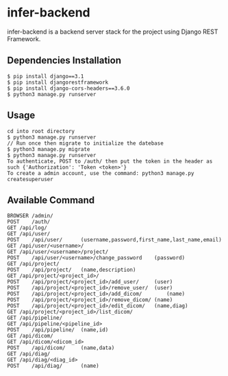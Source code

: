 # infer-backend

infer-backend is a backend server stack for the project using Django REST Framework.

## Dependencies Installation
	
	$ pip install django==3.1
	$ pip install djangorestframework
	$ pip install django-cors-headers==3.6.0
	$ python3 manage.py runserver

## Usage

	cd into root directory
	$ python3 manage.py runserver
	// Run once then migrate to initialize the datebase
	$ python3 manage.py migrate
	$ python3 manage.py runserver
	To authenticate, POST to /auth/ then put the token in the header as such {'Authorization': 'Token <token>'}
	To create a admin account, use the command: python3 manage.py createsuperuser

## Available Command

	BROWSER	/admin/
	POST	/auth/
	GET	/api/log/
	GET	/api/user/
	POST	/api/user/		(username,password,first_name,last_name,email)
	GET	/api/user/<username>/
	GET	/api/user/<username>/project/
	POST	/api/user/<username>/change_password	(password)
	GET	/api/project/
	POST	/api/project/	(name,description)
	GET	/api/project/<project_id>/
	POST	/api/project/<project_id>/add_user/		(user)
	POST	/api/project/<project_id>/remove_user/	(user)
	POST	/api/project/<project_id>/add_dicom/		(name)
	POST	/api/project/<project_id>/remove_dicom/	(name)
	POST	/api/project/<project_id>/edit_dicom/	(name,diag)
	GET	/api/project/<project_id>/list_dicom/
	GET	/api/pipeline/
	GET	/api/pipeline/<pipeline_id>
	POST	/api/pipeline/	(name,id)
	GET	/api/dicom/
	GET	/api/dicom/<dicom_id>
	POST	/api/dicom/		(name,data)
	GET	/api/diag/
	GET	/api/diag/<diag_id>
	POST	/api/diag/		(name)
